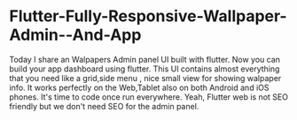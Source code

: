 # Flutter-Fully-Responsive-Wallpaper-Admin--And-App

Today I share an Walpapers Admin panel UI built with flutter. Now you can build your app dashboard using flutter. This UI contains almost everything that you need like a grid,side menu , nice small view for showing walpaper info. It works perfectly on the Web,Tablet also on both Android and iOS phones. It's time to code once run everywhere. Yeah, Flutter web is not SEO friendly but we don't need SEO for the admin panel.

